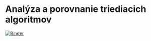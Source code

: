 # Analýza a porovnanie triediacich algoritmov

[![Binder](http://mybinder.org/badge_logo.svg)](http://mybinder.org/v2/gh/binder-examples/getting-data/master?filepath=Sentinel2.ipynb)
